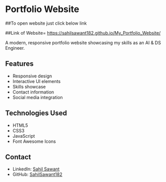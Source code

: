 # Portfolio Website
##To open website just click below link

##Link of Website= https://sahilsawant182.github.io/My_Portfolio_Website/

A modern, responsive portfolio website showcasing my skills as an AI & DS Engineer.

## Features
- Responsive design
- Interactive UI elements
- Skills showcase
- Contact information
- Social media integration

## Technologies Used
- HTML5
- CSS3
- JavaScript
- Font Awesome Icons

## Contact
- LinkedIn: [Sahil Sawant](https://www.linkedin.com/in/sahil-sawant-234460197)
- GitHub: [SahilSawant182](https://github.com/SahilSawant182)
